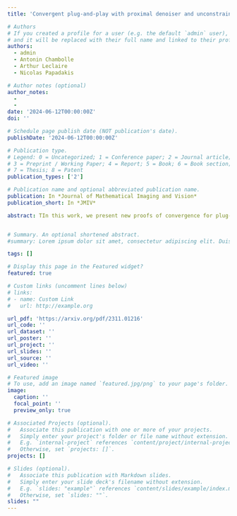 ```yaml
---
title: 'Convergent plug-and-play with proximal denoiser and unconstrained regularization parameter'

# Authors
# If you created a profile for a user (e.g. the default `admin` user), write the username (folder name) here
# and it will be replaced with their full name and linked to their profile.
authors:
  - admin
  - Antonin Chambolle
  - Arthur Leclaire
  - Nicolas Papadakis

# Author notes (optional)
author_notes:
  - 
  - 
date: '2024-06-12T00:00:00Z'
doi: ''

# Schedule page publish date (NOT publication's date).
publishDate: '2024-06-12T00:00:00Z'

# Publication type.
# Legend: 0 = Uncategorized; 1 = Conference paper; 2 = Journal article;
# 3 = Preprint / Working Paper; 4 = Report; 5 = Book; 6 = Book section;
# 7 = Thesis; 8 = Patent
publication_types: ['2']

# Publication name and optional abbreviated publication name.
publication: In *Journal of Mathematical Imaging and Vision*
publication_short: In *JMIV*

abstract: TIn this work, we present new proofs of convergence for plug-and-play (PnP) algorithms. PnP methods are efficient iterative algorithms for solving image inverse problems where regularization is performed by plugging a pre-trained denoiser in a proximal algorithm, such as Proximal Gradient Descent (PGD) or Douglas–Rachford splitting (DRS). Recent research has explored convergence by incorporating a denoiser that writes exactly as a proximal operator. However, in these works, the corresponding PnP algorithm has the drawback to be necessarily run with stepsize equal to 1. The stepsize condition for nonconvex convergence of the proximal algorithm in use then translates to restrictive conditions on the regularization parameter of the inverse problem. This can severely degrade the restoration capacity of the algorithm. In this paper, we present two remedies for this limitation. First, we provide a novel convergence proof for PnP-DRS that does not impose any restriction on the regularization parameter. Second, we examine a relaxed version of the PGD algorithm that converges across a broader range of regularization parameters. Our experimental study, conducted on deblurring and super-resolution experiments, demonstrate that these two solutions both enhance the accuracy of image restoration.


# Summary. An optional shortened abstract.
#summary: Lorem ipsum dolor sit amet, consectetur adipiscing elit. Duis posuere tellus ac convallis placerat. Proin tincidunt magna sed ex sollicitudin condimentum.

tags: []

# Display this page in the Featured widget?
featured: true

# Custom links (uncomment lines below)
# links:
# - name: Custom Link
#   url: http://example.org

url_pdf: 'https://arxiv.org/pdf/2311.01216'
url_code: ''
url_dataset: ''
url_poster: ''
url_project: ''
url_slides: ''
url_source: ''
url_video: ''

# Featured image
# To use, add an image named `featured.jpg/png` to your page's folder.
image:
  caption: ''
  focal_point: ''
  preview_only: true

# Associated Projects (optional).
#   Associate this publication with one or more of your projects.
#   Simply enter your project's folder or file name without extension.
#   E.g. `internal-project` references `content/project/internal-project/index.md`.
#   Otherwise, set `projects: []`.
projects: []

# Slides (optional).
#   Associate this publication with Markdown slides.
#   Simply enter your slide deck's filename without extension.
#   E.g. `slides: "example"` references `content/slides/example/index.md`.
#   Otherwise, set `slides: ""`.
slides: ""
---
```

